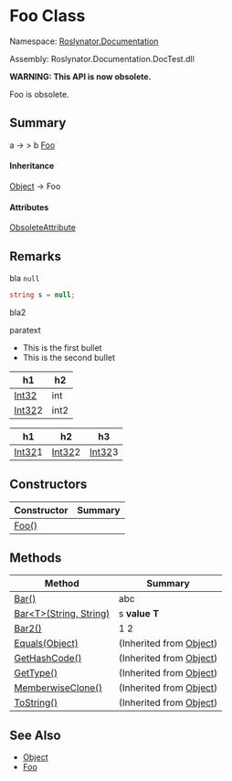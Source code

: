 # Foo Class

Namespace: [Roslynator.Documentation](../README.md)

Assembly: Roslynator\.Documentation\.DocTest\.dll

**WARNING: This API is now obsolete\.**

Foo is obsolete\.

## Summary

a → > b [Foo](./README.md)

#### Inheritance

[Object](https://docs.microsoft.com/en-us/dotnet/api/system.object) &#x2192; Foo

#### Attributes

[ObsoleteAttribute](https://docs.microsoft.com/en-us/dotnet/api/system.obsoleteattribute)

## Remarks

bla `null`

```csharp
string s = null;
```


bla2


paratext


* This is the first bullet
* This is the second bullet

| h1  | h2  |
| --- | --- |
| [Int32](https://docs.microsoft.com/en-us/dotnet/api/system.int32) | int |
| [Int32](https://docs.microsoft.com/en-us/dotnet/api/system.int32)2 | int2 |


| h1  | h2  | h3  |
| --- | --- | --- |
| [Int32](https://docs.microsoft.com/en-us/dotnet/api/system.int32)1 | [Int32](https://docs.microsoft.com/en-us/dotnet/api/system.int32)2 | [Int32](https://docs.microsoft.com/en-us/dotnet/api/system.int32)3 |

## Constructors

| Constructor | Summary |
| ----------- | ------- |
| [Foo()](-ctor/README.md) | |

## Methods

| Method | Summary |
| ------ | ------- |
| [Bar()](Bar/README.md) | abc |
| [Bar\<T>(String, String)](Bar-1/README.md) | s **value** **T** |
| [Bar2()](Bar2/README.md) |     1 2 |
| [Equals(Object)](https://docs.microsoft.com/en-us/dotnet/api/system.object.equals) |  \(Inherited from [Object](https://docs.microsoft.com/en-us/dotnet/api/system.object)\) |
| [GetHashCode()](https://docs.microsoft.com/en-us/dotnet/api/system.object.gethashcode) |  \(Inherited from [Object](https://docs.microsoft.com/en-us/dotnet/api/system.object)\) |
| [GetType()](https://docs.microsoft.com/en-us/dotnet/api/system.object.gettype) |  \(Inherited from [Object](https://docs.microsoft.com/en-us/dotnet/api/system.object)\) |
| [MemberwiseClone()](https://docs.microsoft.com/en-us/dotnet/api/system.object.memberwiseclone) |  \(Inherited from [Object](https://docs.microsoft.com/en-us/dotnet/api/system.object)\) |
| [ToString()](https://docs.microsoft.com/en-us/dotnet/api/system.object.tostring) |  \(Inherited from [Object](https://docs.microsoft.com/en-us/dotnet/api/system.object)\) |

## See Also

* [Object](https://docs.microsoft.com/en-us/dotnet/api/system.object)
* [Foo](./README.md)
